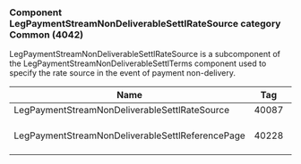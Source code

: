 ### Component LegPaymentStreamNonDeliverableSettlRateSource category Common (4042)

LegPaymentStreamNonDeliverableSettlRateSource is a subcomponent of the LegPaymentStreamNonDeliverableSettlTerms component used to specify the rate source in the event of payment non-delivery.

| Name                                             | Tag   | Req'd | Documentation                                                                                                                     |
|--------------------------------------------------|-------|----------|-------------------------------------------------------------------------------------------------------------------------------|
| LegPaymentStreamNonDeliverableSettlRateSource    | 40087 |       |                                                                                                                                |
| LegPaymentStreamNonDeliverableSettlReferencePage | 40228 |       | Conditionally required when LegPaymentStreamNonDeliverableSettlRateSource(40087) = 3 (ISDA Settlement Rate Option) or 99 (Other). |

